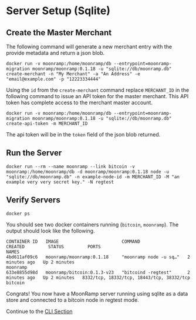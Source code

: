 # Server Setup (Sqlite)

## Create the Master Merchant

The following command will generate a new merchant entry with the provide metadata and return a json blob.

```
docker run -v moonramp:/home/moonramp/db --entrypoint=moonramp-migration moonramp/moonramp:0.1.18 -u "sqlite://db/moonramp.db" create-merchant -n "My Merchant" -a "An Address" -e "email@example.com" -p "12223334444"
```

Using the `id` from the `create-merchant` command replace `MERCHANT_ID` in the following command to issue an API token for the master merchant. This API token has complete access to the merchant master account.

```
docker run -v moonramp:/home/moonramp/db --entrypoint=moonramp-migration moonramp/moonramp:0.1.18 -u "sqlite://db/moonramp.db" create-api-token -m MERCHANT_ID
```

The api token will be in the `token` field of the json blob returned.

## Run the Server

```
docker run --rm --name moonramp --link bitcoin -v moonramp:/home/moonramp/db -d moonramp/moonramp:0.1.18 node -u "sqlite://db/moonramp.db" -n example-node-id -m MERCHANT_ID -M "an example very very secret key." -N regtest
```

## Verify Servers

```
docker ps
```

You should see two docker containers running (`bitcoin`, `moonramp`). The output should look like the following.

```
CONTAINER ID   IMAGE                        COMMAND                  CREATED         STATUS         PORTS                                                      NAMES
4bd611af09c6   moonramp/moonramp:0.1.18     "moonramp node -u sq…"   2 minutes ago   Up 2 minutes                                                              moonramp
633e8855d98d   moonramp/bitcoin:0.1.3-v23   "bitcoind -regtest"      2 minutes ago   Up 2 minutes   8332/tcp, 18332/tcp, 18443/tcp, 38332/tcp                  bitcoin
```

Congrats! You now have a MoonRamp server running using sqlite as a data store and connected to a bitcoin node in regtest mode.

Continue to the [CLI Section](../moonrampctl.md)
